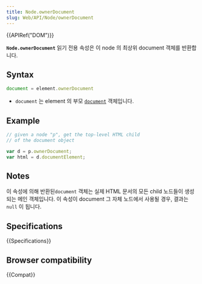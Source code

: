 ```yaml
---
title: Node.ownerDocument
slug: Web/API/Node/ownerDocument
---
```

{{APIRef("DOM")}}

**`Node.ownerDocument`** 읽기 전용 속성은 이 node 의 최상위 document 객체를 반환합니다.

## Syntax

```js
document = element.ownerDocument
```

- `document` 는 element 의 부모 [`document`](/ko/docs/DOM/document) 객체입니다.

## Example

```js
// given a node "p", get the top-level HTML child
// of the document object

var d = p.ownerDocument;
var html = d.documentElement;
```

## Notes

이 속성에 의해 반환된`document` 객체는 실제 HTML 문서의 모든 child 노드들이 생성되는 메인 객체입니다. 이 속성이 document 그 자체 노드에서 사용될 경우, 결과는 `null` 이 됩니다.

## Specifications

{{Specifications}}

## Browser compatibility

{{Compat}}
